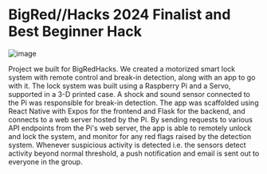 # BigRed//Hacks 2024 Finalist and Best Beginner Hack

![image](https://github.com/user-attachments/assets/6593ee0b-fce2-41cd-8a36-bb40d980f227)

Project we built for BigRedHacks. We created a motorized smart lock system with remote control and break-in detection, along with an app to go with it. The lock system was built using a Raspberry Pi and a Servo, supported in a 3-D printed case. A shock and sound sensor connected to the Pi was responsible for break-in detection. The app was scaffolded using React Native with Expos for the frontend and Flask for the backend, and connects to a web server hosted by the Pi. By sending requests to various API endpoints from the Pi's web server, the app is able to remotely unlock and lock the system, and monitor for any red flags raised by the detection system. Whenever suspicious activity is detected i.e. the sensors detect activity beyond normal threshold, a push notification and email is sent out to everyone in the group.

